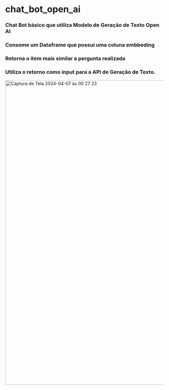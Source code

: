 # chat_bot_open_ai

### Chat Bot básico que utiliza Modelo de Geração de Texto Open AI
### Consome um Dataframe que possui uma coluna embbeding 
### Retorna o item mais similar a pergunta realizada
### Utiliza o retorno como input para a API de Geração de Texto.

<img width="966" alt="Captura de Tela 2024-04-07 às 00 27 23" src="https://github.com/FonteneleLucas/chat_bot_open_ai/assets/18284262/432fa8ec-a52c-4509-a0de-9570d395325c">
